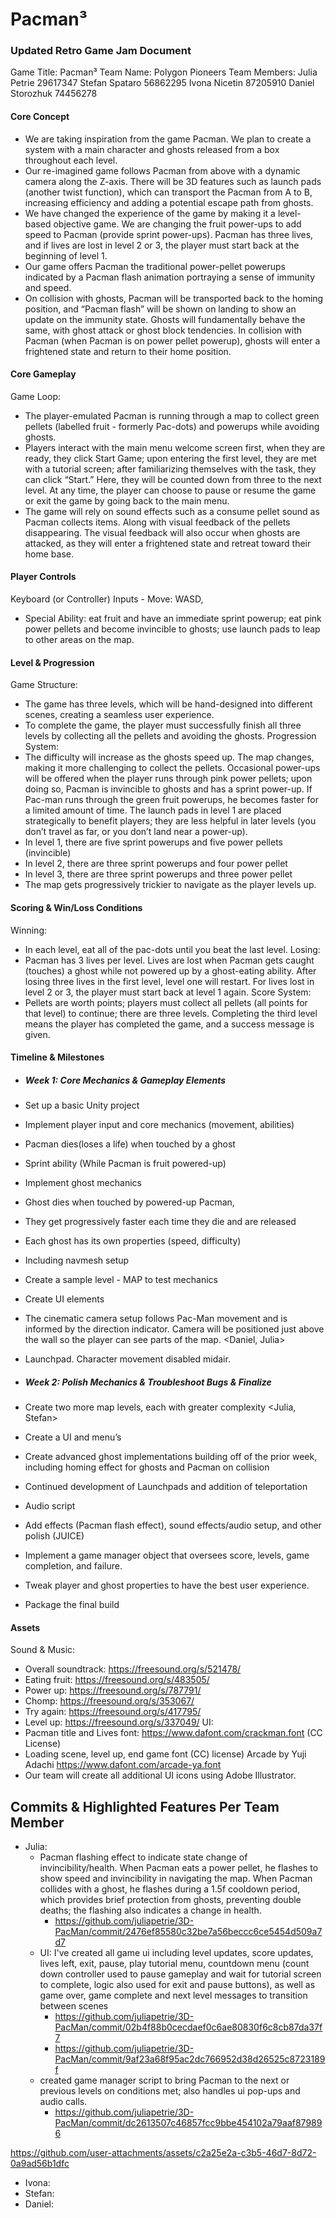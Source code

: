 # Pacman³

### Updated Retro Game Jam Document
Game Title: Pacman³
Team Name: Polygon Pioneers
Team Members:
Julia Petrie 29617347
Stefan Spataro 56862295
Ivona Nicetin 87205910
Daniel Storozhuk 74456278 

#### Core Concept
- We are taking inspiration from the game Pacman. We plan to create a system with a main character and ghosts released from a box throughout each level. 
- Our re-imagined game follows Pacman from above with a dynamic camera along the Z-axis. There will be 3D features such as launch pads (another twist function), which can transport the Pacman from A to B, increasing efficiency and adding a potential escape path from ghosts. 
- We have changed the experience of the game by making it a level-based objective game. We are changing the fruit power-ups to add speed to Pacman (provide sprint power-ups). Pacman has three lives, and if lives are lost in level 2 or 3, the player must start back at the beginning of level 1. 
- Our game offers Pacman the traditional power-pellet powerups indicated by a Pacman flash animation portraying a sense of immunity and speed.
- On collision with ghosts, Pacman will be transported back to the homing position, and “Pacman flash” will be shown on landing to show an update on the immunity state. 
Ghosts will fundamentally behave the same, with ghost attack or ghost block tendencies. In collision with Pacman (when Pacman is on power pellet powerup), ghosts will enter a frightened state and return to their home position. 

#### Core Gameplay
Game Loop:
- The player-emulated Pacman is running through a map to collect green pellets (labelled fruit - formerly Pac-dots) and powerups while avoiding ghosts. 
- Players interact with the main menu welcome screen first, when they are ready, they click Start Game; upon entering the first level, they are met with a tutorial screen; after familiarizing themselves with the task, they can click “Start.” Here, they will be counted down from three to the next level. At any time, the player can choose to pause or resume the game or exit the game by going back to the main menu. 
- The game will rely on sound effects such as a consume pellet sound as Pacman collects items. Along with visual feedback of the pellets disappearing. The visual feedback will also occur when ghosts are attacked, as they will enter a frightened state and retreat toward their home base. 

#### Player Controls
Keyboard (or Controller) Inputs - Move: WASD, 
- Special Ability: eat fruit and have an immediate sprint powerup; eat pink power pellets and become invincible to ghosts; use launch pads to leap to other areas on the map. 

#### Level & Progression
Game Structure: 
- The game has three levels, which will be hand-designed into different scenes, creating a seamless user experience.
- To complete the game, the player must successfully finish all three levels by collecting all the pellets and avoiding the ghosts. 
Progression System: 
- The difficulty will increase as the ghosts speed up. The map changes, making it more challenging to collect the pellets. Occasional power-ups will be offered when the player runs through pink power pellets; upon doing so, Pacman is invincible to ghosts and has a sprint power-up. If Pac-man runs through the green fruit powerups, he becomes faster for a limited amount of time. The launch pads in level 1 are placed strategically to benefit players; they are less helpful in later levels (you don’t travel as far, or you don’t land near a power-up).
- In level 1, there are five sprint powerups and five power pellets (invincible)
- In level 2, there are three sprint powerups and four power pellet
- In level 3, there are three sprint powerups and three power pellet
- The map gets progressively trickier to navigate as the player levels up. 

#### Scoring & Win/Loss Conditions
Winning:
- In each level, eat all of the pac-dots until you beat the last level.
Losing:
- Pacman has 3 lives per level. Lives are lost when Pacman gets caught (touches) a ghost while not powered up by a ghost-eating ability. After losing three lives in the first level, level one will restart. For lives lost in level 2 or 3, the player must start back at level 1 again. 
Score System:
- Pellets are worth points; players must collect all pellets (all points for that level) to continue; there are three levels. Completing the third level means the player has completed the game, and a success message is given. 

#### Timeline & Milestones
- ##### Week 1: Core Mechanics & Gameplay Elements
- Set up a basic Unity project <Julia>
- Implement player input and core mechanics (movement, abilities) <Stefan>
- Pacman dies(loses a life) when touched by a ghost
- Sprint ability (While Pacman is fruit powered-up)
- Implement ghost mechanics <Ivona>
- Ghost dies when touched by powered-up Pacman,
- They get progressively faster each time they die and are released
- Each ghost has its own properties (speed, difficulty)
- Including navmesh setup
- Create a sample level - MAP to test mechanics <Julia>
- Create UI elements
- The cinematic camera setup follows Pac-Man movement and is informed by the direction indicator. Camera will be positioned just above the wall so the player can see parts of the map.  <Daniel, Julia>
- Launchpad. Character movement disabled midair.<Stefan>

- ##### Week 2: Polish Mechanics & Troubleshoot Bugs & Finalize
- Create two more map levels, each with greater complexity <Julia, Stefan>
- Create a UI and menu’s <Julia>
- Create advanced ghost implementations building off of the prior week, including homing effect for ghosts and Pacman on collision <Ivona>
- Continued development of Launchpads and addition of teleportation <Stefan>
- Audio script <Daniel>
- Add effects (Pacman flash effect), sound effects/audio setup, and other polish (JUICE) <Julia>
- Implement a game manager object that oversees score, levels, game completion, and failure. <Julia>
- Tweak player and ghost properties to have the best user experience. <Team>
- Package the final build <Julia>

#### Assets
Sound & Music:
- Overall soundtrack: https://freesound.org/s/521478/
- Eating fruit: https://freesound.org/s/483505/
- Power up: https://freesound.org/s/787791/
- Chomp: https://freesound.org/s/353067/
- Try again: https://freesound.org/s/417795/
- Level up: https://freesound.org/s/337049/
UI:
- Pacman title and Lives font: https://www.dafont.com/crackman.font (CC License) 
- Loading scene, level up, end game font (CC) license) Arcade by Yuji Adachi https://www.dafont.com/arcade-ya.font
- Our team will create all additional UI icons using Adobe Illustrator.

## Commits & Highlighted Features Per Team Member
- Julia:
  - Pacman flashing effect to indicate state change of invincibility/health. When Pacman eats a power pellet, he flashes to show speed and invincibility in navigating the map. When Pacman collides with a ghost, he flashes during a 1.5f cooldown period, which provides brief protection from ghosts, preventing double deaths; the flashing also indicates a change in health.
    - https://github.com/juliapetrie/3D-PacMan/commit/2476ef85580c32be7a56beccc6ce5454d509a7d7
  - UI: I've created all game ui including level updates, score updates, lives left, exit, pause, play tutorial menu, countdown menu (count down controller used to pause gameplay and wait for tutorial screen to complete, logic also used for exit and pause buttons), as well as game over, game complete and next level messages to transition between scenes
    - https://github.com/juliapetrie/3D-PacMan/commit/02b4f88b0cecdaef0c6ae80830f6c8cb87da37f7
    - https://github.com/juliapetrie/3D-PacMan/commit/9af23a68f95ac2dc766952d38d26525c8723189f
  - created game manager script to bring Pacman to the next or previous levels on conditions met; also handles ui pop-ups and audio calls.
    - https://github.com/juliapetrie/3D-PacMan/commit/dc2613507c46857fcc9bbe454102a79aaf879896  

https://github.com/user-attachments/assets/c2a25e2a-c3b5-46d7-8d72-0a9ad56b1dfc






- Ivona: 
- Stefan:
- Daniel: 

